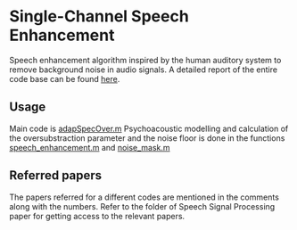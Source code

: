 # Single-Channel Speech Enhancement
Speech enhancement algorithm inspired by the human auditory system to remove background noise in audio signals. A detailed report of the entire code base can be found [here](MATLAB/Report.docx).

## Usage
Main code is [adapSpecOver.m](MATLAB/adapSpecOver.m)
Psychoacoustic modelling and calculation of the oversubstraction parameter and the noise floor is done in the functions [speech_enhancement.m](MATLAB/speech_enhancement.m) and [noise_mask.m](MATLAB/speech_enhancement.m)

## Referred papers
The papers referred for a different codes are mentioned in the comments along with the numbers.
Refer to the folder of Speech Signal Processing paper for getting access to the relevant papers.
